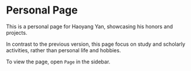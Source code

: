 # Personal Page

This is a personal page for Haoyang Yan, showcasing his honors and projects.

In contrast to the previous version, this page focus on study and scholarly activities, rather than personal life and hobbies.

To view the page, open `Page` in the sidebar.